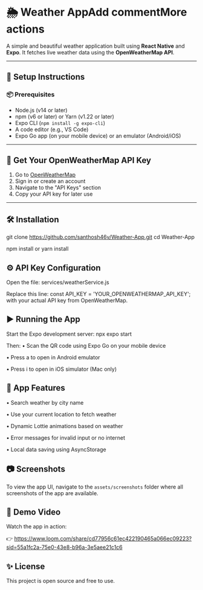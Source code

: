 # 🌦️ Weather AppAdd commentMore actions

A simple and beautiful weather application built using **React Native** and **Expo**. It fetches live weather data using the **OpenWeatherMap API**.

---

## 🚀 Setup Instructions

### 📦 Prerequisites

- Node.js (v14 or later)
- npm (v6 or later) or Yarn (v1.22 or later)
- Expo CLI (`npm install -g expo-cli`)
- A code editor (e.g., VS Code)
- Expo Go app (on your mobile device) or an emulator (Android/iOS)

---

## 🔑 Get Your OpenWeatherMap API Key

1. Go to [OpenWeatherMap](https://openweathermap.org/)
2. Sign in or create an account
3. Navigate to the "API Keys" section
4. Copy your API key for later use

---

## 🛠 Installation

git clone https://github.com/santhosh46v/Weather-App.git
cd Weather-App

npm install
 or
yarn install

## ⚙️ API Key Configuration

Open the file:
services/weatherService.js

Replace this line:
const API_KEY = 'YOUR_OPENWEATHERMAP_API_KEY';
with your actual API key from OpenWeatherMap.

## ▶️ Running the App

Start the Expo development server:
npx expo start

Then:
• Scan the QR code using Expo Go on your mobile device

• Press a to open in Android emulator

• Press i to open in iOS simulator (Mac only)

## 🧪 App Features

• Search weather by city name

• Use your current location to fetch weather

• Dynamic Lottie animations based on weather

• Error messages for invalid input or no internet

• Local data saving using AsyncStorage

## 📷 Screenshots

To view the app UI, navigate to the `assets/screenshots` folder where all screenshots of the app are available.

## 🎥 Demo Video
Watch the app in action:

👉 https://www.loom.com/share/cd77956c61ec422190465a066ec09223?sid=55a1fc2a-75e0-43e8-b96a-3e5aee21c1c6

## ✨ License
This project is open source and free to use.
